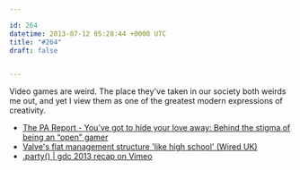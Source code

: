 ```yaml
---

id: 264
datetime: 2013-07-12 05:28:44 +0000 UTC
title: "#264"
draft: false


---
```


Video games are weird. The place they've taken in our society both weirds me out, and yet I view them as one of the greatest modern expressions of creativity. 

 
 * [The PA Report - You’ve got to hide your love away: Behind the stigma of being an “open” gamer](http://penny-arcade.com/report/article/youve-got-to-hide-your-love-away-behind-the-stigma-of-being-an-open-gamer)
 * [Valve's flat management structure 'like high school' (Wired UK)](http://www.wired.co.uk/news/archive/2013-07/09/valve-management-jeri-ellsworth)
 * [.party() | gdc 2013 recap on Vimeo](http://vimeo.com/63595093)


